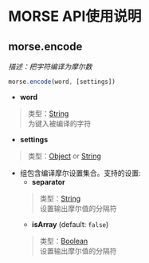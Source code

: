 # MORSE API使用说明    

## morse.encode    
*描述：把字符编译为摩尔数*   
````js
morse.encode(word, [settings])
````
+ **word**
> 类型：[String]()    
为键入被编译的字符    
+ **settings**    
> 类型：[Object]() or [String]()    
- 组包含编译摩尔设置集合。支持的设置:
	- **separator**    
	> 类型：[String]()   
	设置输出摩尔值的分隔符
	- **isArray** (default: `false`)    
	> 类型：[Boolean]()    
	设置输出摩尔值的分隔符
